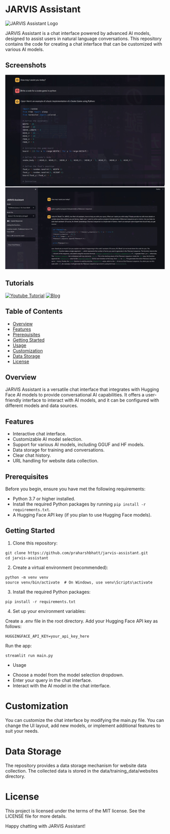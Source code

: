 # JARVIS Assistant

![JARVIS Assistant Logo](https://multiverseapp.com/static/42082f8f6b6e4b73ae23a1095a9fadf4/5a4fb/extreme_logo.webp)

JARVIS Assistant is a chat interface powered by advanced AI models, designed to assist users in natural language conversations. This repository contains the code for creating a chat interface that can be customized with various AI models.

## Screenshots
![LLM writing python program](assets/screenshots/screenshot-1.jpeg)
![LLM writing python program](assets/screenshots/screenshot-2.jpeg)

## Tutorials
[![Youtube Tutorial](https://img.youtube.com/vi/cD9WmNaTIz8/0.jpg)](https://www.youtube.com/watch?v=cD9WmNaTIz8)
[![Blog](https://images.prismic.io/multiverseapp/dacbc4a4-a49b-4dac-b3f0-a9525649d442_Local+ChatGPT+on+personal+data+for+Free.png?auto=compress%2Cformat&fit=max&w=1280&h=720&fm=webp)](https://multiverseapp.com/blog/how-to-run-your-own-chatgpt-locally-for-your-business/)


## Table of Contents

- [Overview](#overview)
- [Features](#features)
- [Prerequisites](#prerequisites)
- [Getting Started](#getting-started)
- [Usage](#usage)
- [Customization](#customization)
- [Data Storage](#data-storage)
- [License](#license)

## Overview

JARVIS Assistant is a versatile chat interface that integrates with Hugging Face AI models to provide conversational AI capabilities. It offers a user-friendly interface to interact with AI models, and it can be configured with different models and data sources.

## Features

- Interactive chat interface.
- Customizable AI model selection.
- Support for various AI models, including GGUF and HF models.
- Data storage for training and conversations.
- Clear chat history.
- URL handling for website data collection.

## Prerequisites

Before you begin, ensure you have met the following requirements:

- Python 3.7 or higher installed.
- Install the required Python packages by running `pip install -r requirements.txt`.
- A Hugging Face API key (if you plan to use Hugging Face models).

## Getting Started

1. Clone this repository:

```shell
git clone https://github.com/praharshbhatt/jarvis-assistant.git
cd jarvis-assistant
```

2. Create a virtual environment (recommended):
```shell
python -m venv venv
source venv/bin/activate  # On Windows, use venv\Scripts\activate
```


3. Install the required Python packages:

```shell
pip install -r requirements.txt
```

4. Set up your environment variables:

Create a .env file in the root directory.
Add your Hugging Face API key as follows:

```shell
HUGGINGFACE_API_KEY=your_api_key_here
```

Run the app:

```shell
streamlit run main.py
```

* Usage
- Choose a model from the model selection dropdown.
- Enter your query in the chat interface.
- Interact with the AI model in the chat interface.

# Customization
You can customize the chat interface by modifying the main.py file. You can change the UI layout, add new models, or implement additional features to suit your needs.

# Data Storage
The repository provides a data storage mechanism for website data collection. The collected data is stored in the data/training_data/websites directory.

# License
This project is licensed under the terms of the MIT license. See the LICENSE file for more details.


Happy chatting with JARVIS Assistant!